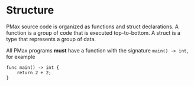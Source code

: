 # Structure

PMax source code is organized as functions and struct declarations. A function is a group of code that is executed top-to-bottom. A struct is a type that represents a group of data.

All PMax programs **must** have a function with the signature `main() -> int`, for example
```
func main() -> int {
    return 2 + 2;
}
```
